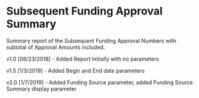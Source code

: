 # Subsequent Funding Approval Summary

Summary report of the Subsequent Funding Approval Numbers with subtotal of Approval Amounts included.

v1.0 [08/23/2018] - Added Report initially with no parameters

v1.5 [1/3/2019] - Added Begin and End date parameters 

v2.0 [1/7/2019] - Added Funding Source parameter, added Funding Source Summary display parameter
